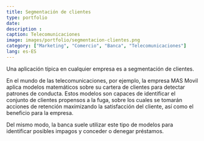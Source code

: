 ```yaml
---
title: Segmentación de clientes
type: portfolio
date: 
description : 
caption: Telecomunicaciones
image: images/portfolio/segmentacion-clientes.png
category: ["Marketing", "Comercio", "Banca", "Telecomunicaciones"]
lang: es-ES
---
```


Una aplicación típica en cualquier empresa es a segmentación de clientes.

En el mundo de las telecomunicaciones, por ejemplo, la empresa MAS Movil aplica modelos matemáticos sobre su cartera de clientes para detectar patrones de conducta. Estos modelos son capaces de identificar el conjunto de clientes propensos a la fuga, sobre los cuales se tomarán acciones de retención maximizando la satisfacción del cliente, así como el beneficio para la empresa.

Del mismo modo, la banca suele utilizar este tipo de modelos para identificar posibles impagos y conceder o denegar préstamos.
